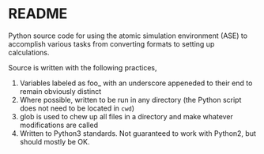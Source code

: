# README

Python source code for using the atomic simulation environment (ASE) to accomplish various tasks from converting formats to setting up
calculations.

Source is written with the following practices,

  1) Variables labeled as foo_ with an underscore appeneded to their end to remain obviously distinct
  2) Where possible, written to be run in any directory (the Python script does not need to be located in `cwd`)
  3) glob is used to chew up all files in a directory and make whatever modifications are called
  4) Written to Python3 standards. Not guaranteed to work with Python2, but should mostly be OK.
